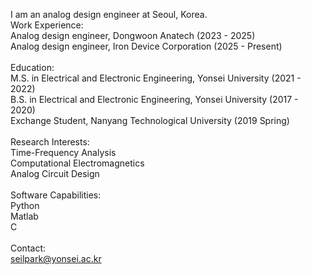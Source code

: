 I am an analog design engineer at Seoul, Korea.
<br>
Work Experience:<br>
Analog design engineer, Dongwoon Anatech (2023 - 2025)<br>
Analog design engineer, Iron Device Corporation (2025 - Present)<br>
<br>
Education:<br>
M.S. in Electrical and Electronic Engineering, Yonsei University (2021 - 2022)<br>
B.S. in Electrical and Electronic Engineering, Yonsei University (2017 - 2020)<br>
Exchange Student, Nanyang Technological University (2019 Spring)<br>
<br>
Research Interests:<br>
Time-Frequency Analysis<br>
Computational Electromagnetics<br>
Analog Circuit Design<br>
<br>
Software Capabilities:<br>
Python<br>
Matlab<br>
C<br>
<br>
Contact:<br>
seilpark@yonsei.ac.kr<br>


<!--
**spark-yonsei/spark-yonsei** is a ✨ _special_ ✨ repository because its `README.md` (this file) appears on your GitHub profile.

Here are some ideas to get you started:

- 🔭 I’m currently working on ...
- 🌱 I’m currently learning ...
- 👯 I’m looking to collaborate on ...
- 🤔 I’m looking for help with ...
- 💬 Ask me about ...
- 📫 How to reach me: ...
- 😄 Pronouns: ...
- ⚡ Fun fact: ...
-->
